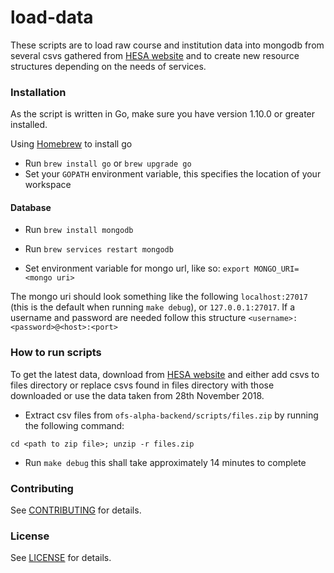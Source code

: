load-data
==================

These scripts are to load raw course and institution data into mongodb from several csvs gathered from [HESA website](https://www.hesa.ac.uk/support/tools-and-downloads/unistats) and to create new resource structures depending on the needs of services. 

### Installation

As the script is written in Go, make sure you have version 1.10.0 or greater installed.

Using [Homebrew](https://brew.sh/) to install go
* Run `brew install go` or `brew upgrade go`
* Set your `GOPATH` environment variable, this specifies the location of your workspace

#### Database

* Run `brew install mongodb`
* Run `brew services restart mongodb`

* Set environment variable for mongo url, like so:
`export MONGO_URI=<mongo uri>`

The mongo uri should look something like the following `localhost:27017` (this is the default
when running `make debug`), or `127.0.0.1:27017`. If a username and password are needed follow
this structure `<username>:<password>@<host>:<port>`

### How to run scripts

To get the latest data, download from [HESA website](https://www.hesa.ac.uk/support/tools-and-downloads/unistats) and either add csvs to files directory or replace csvs found in files directory with those downloaded or use the data taken from 28th November 2018.

* Extract csv files from `ofs-alpha-backend/scripts/files.zip` by running the following command:
```
cd <path to zip file>; unzip -r files.zip
``` 

* Run `make debug` this shall take approximately 14 minutes to complete


### Contributing

See [CONTRIBUTING](../../CONTRIBUTING.md) for details.

### License

See [LICENSE](../../LICENSE.md) for details.

